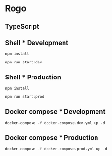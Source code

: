 # Rogo

## TypeScript

## Shell * Development

```shell
npm install

npm run start:dev
```
## Shell * Production

```shell
npm install

npm run start:prod
```

## Docker compose * Development

```shell
docker-compose -f docker-compose.dev.yml up -d
```

## Docker compose * Production

```shell
docker-compose -f docker-compose.prod.yml up -d
```
